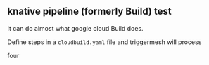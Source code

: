 ## knative pipeline (formerly Build) test

It can do almost what google cloud Build does.

Define steps in a `cloudbuild.yaml` file and triggermesh will process

four
